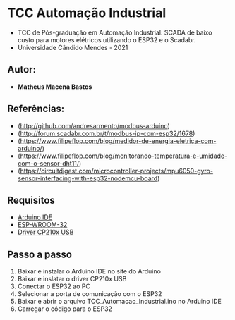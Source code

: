 # TCC Automação Industrial
  * TCC de Pós-graduação em Automação Industrial: SCADA de baixo custo para motores elétricos utilizando o ESP32 e o Scadabr.
  * Universidade Cândido Mendes - 2021

## Autor: 
*  **Matheus Macena Bastos**
  
##  Referências:
  * (http://github.com/andresarmento/modbus-arduino)
  * (http://forum.scadabr.com.br/t/modbus-ip-com-esp32/1678)
  * (https://www.filipeflop.com/blog/medidor-de-energia-eletrica-com-arduino/)
  * (https://www.filipeflop.com/blog/monitorando-temperatura-e-umidade-com-o-sensor-dht11/)
  * (https://circuitdigest.com/microcontroller-projects/mpu6050-gyro-sensor-interfacing-with-esp32-nodemcu-board)

## Requisitos

* [Arduino IDE](https://www.arduino.cc/en/software)
* [ESP-WROOM-32](https://www.espressif.com/en/products/socs/esp32) 
* [Driver CP210x USB](https://www.silabs.com/developers/usb-to-uart-bridge-vcp-drivers)

## Passo a passo

1. Baixar e instalar o Arduino IDE no site do Arduino
2. Baixar e inslatar o driver CP210x USB
3. Conectar o ESP32 ao PC
4. Selecionar a porta de comunicação com o ESP32
5. Baixar e abrir o arquivo TCC_Automacao_Industrial.ino no Arduino IDE
6. Carregar o código para o ESP32


